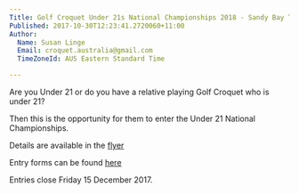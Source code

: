 ```yaml
---
Title: Golf Croquet Under 21s National Championships 2018 - Sandy Bay Tasmania
Published: 2017-10-30T12:23:41.2720060+11:00
Author:
  Name: Susan Linge
  Email: croquet.australia@gmail.com
  TimeZoneId: AUS Eastern Standard Time

---
```

Are you Under 21 or do you have a relative playing Golf Croquet who is under 21?

Then this is the opportunity for them to enter the Under 21 National Championships.

Details are available in the [flyer](/2018-gc-u21-flyer.pdf)

Entry forms can be found [here](http://croquet-australia.com.au/tournaments)

Entries close Friday 15 December 2017.